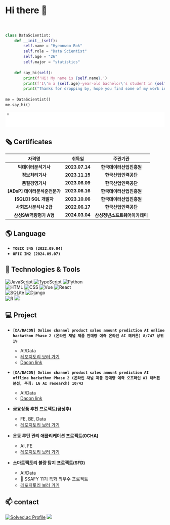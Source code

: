 # Hi there 👋

<!--
**Bok-hyeonu/Bok-hyeonu** is a ✨ _special_ ✨ repository because its `README.md` (this file) appears on your GitHub profile.

Here are some ideas to get you started:

- 🔭 I’m currently working on ...
- 🌱 I’m currently learning ...
- 👯 I’m looking to collaborate on ...
- 🤔 I’m looking for help with ...
- 💬 Ask me about ...
- 📫 How to reach me: ...
- 😄 Pronouns: ...
- ⚡ Fun fact: ...
-->

```python


class DataScientist:
    def __init__(self):
        self.name = "Hyeonwoo Bok"
        self.role = "Data Scientist"
        self.age = "26"
        self.major = "statistics"

    def say_hi(self):
        print(f'Hi! My name is {self.name}.')
        print(f'I\'m a {self.age}-year-old bachelor\'s student in {self.major} who wants to become a {self.role}.')
        print("Thanks for dropping by, hope you find some of my work interesting.")

me = DataScientist()
me.say_hi()
```

![intro](./README_ASSETS/intro.gif)

## 🗞️ Certificates

|            자격명             |     취득일     |            주관기관            |
| :---------------------------: | :------------: | :----------------------------: |
|     **빅데이터분석기사**      | **2023.07.14** |    **한국데이터산업진흥원**    |
|       **정보처리기사**        | **2023.11.15** |      **한국산업인력공단**      |
|       **품질경영기사**        | **2023.06.09** |      **한국산업인력공단**      |
| **[ADsP] 데이터분석준전문가** | **2023.06.16** |    **한국데이터산업진흥원**    |
|     **[SQLD] SQL 개발자**     | **2023.10.06** |    **한국데이터산업진흥원**    |
|    **사회조사분석사 2급**     | **2022.06.17** |      **한국산업인력공단**      |
|    **삼성SW역량평가 A형**     | **2024.03.04** | **삼성청년소프트웨어아카데미** |

## 🌎 Language

- **`TOEIC 845 (2022.09.04)`**
- **`OPIC IM2 (2024.09.07)`**

## 🔧 Technologies & Tools

![JavaScript](https://img.shields.io/badge/JavaScript-F7DF1E.svg?&style=for-the-badge&logo=JavaScript&logoColor=white)
![TypeScript](https://img.shields.io/badge/TypeScript-3178C6.svg?&style=for-the-badge&logo=TypeScript&logoColor=white)
![Python](https://img.shields.io/badge/Python-3776AB.svg?&style=for-the-badge&logo=Python&logoColor=yellow)  
![HTML](https://img.shields.io/badge/HTML-E34F26.svg?&style=for-the-badge&logo=HTML5&logoColor=white)
![CSS](https://img.shields.io/badge/CSS-1572B6.svg?&style=for-the-badge&logo=CSS3&logoColor=white)
![Vue](https://img.shields.io/badge/Vue-4FC08D.svg?&style=for-the-badge&logo=Vue.js&logoColor=white)
![React](https://img.shields.io/badge/React-61DAFB.svg?&style=for-the-badge&logo=React&logoColor=white)  
![SQLite](https://img.shields.io/badge/SQLite-003B57.svg?&style=for-the-badge&logo=SQLite&logoColor=white)
![Django](https://img.shields.io/badge/Django-092E20.svg?&style=for-the-badge&logo=Django&logoColor=white)  
![R](https://img.shields.io/badge/R-276DC3.svg?&style=for-the-badge&logo=R&logoColor=white)
![](https://img.shields.io/badge/Code-Sas-informational?style=flat&logo=&logoColor=white&color=6aa6f8)

## 💻 Project

- **`[DA/DACON] Online channel product sales amount prediction AI online hackathon Phase 2 (온라인 채널 제품 판매량 예측 온라인 AI 해커톤) 8/747 상위 1%`**
  - AI/Data
  - [레포지토리 보러 가기](../../../Aimers3rdOnline)
  - [Dacon link](https://dacon.io/competitions/official/236129/overview/description)

- **`[DA/DACON] Online channel product sales amount prediction AI offline hackathon Phase 2 (온라인 채널 제품 판매량 예측 오프라인 AI 해커톤 본선, 주최: LG AI research) 10/43`**
  - AI/Data
  - [Dacon link](https://dacon.io/competitions/official/236156/overview/description)

- **금융상품 추천 프로젝트(금상추)**
  - FE, BE, Data
  - [레포지토리 보러 가기](https://github.com/kimbok2/golden-lettuce)

- **운동 루틴 관리 애플리케이션 프로젝트(0CHA)**
  - AI, FE
  - [레포지토리 보러 가기](../../../0CHAH)

- **스마트팩토리 불량 탐지 프로젝트(SFD)**
  - AI/Data
  - 🥇 SSAFY 11기 특화 최우수 프로젝트
  - [레포지토리 보러 가기](../../../SFD)

## 📫 contact

[![Solved.ac Profile](http://mazassumnida.wtf/api/v2/generate_badge?boj=bhw0930)](https://solved.ac/bhw0930)
<a href="mailto:bhwoo1001@naver.com"><img src="https://img.shields.io/badge/bhwoo1001-009900?style=flat-square&logo=Naver&logoColor=white&link=bhwoo1001@naver.com"/></a><!--Naver-->
